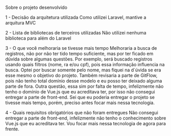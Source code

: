 Sobre o projeto desenvolvido

1 - Decisão da arquitetura utilizada
Como utilizei Laravel, mantive a arquitura MVC

2 - Lista de bibliotecas de terceiros utilizadas
Não utilizei nenhuma biblioteca para além do Laravel

3 - O que você melhoraria se tivesse mais tempo
Melhoraria a busca de registros, não por não ter tido tempo suficiente, mas por ter ficado em dúvida sobre algumas questões. Por exemplo, será buscado registros usando quais filtros (nome, ra e/ou cpf), pois essa informação influencia na busca. Optei por buscar somente pelo nome, mas fiquei na d´úvida se era esse mesmo o objetivo do projeto. Também revisaria a parte de GitFlow, pois não tenho total domínio desse modelo e eu posso ter deixado alguma parte de fora. Outra questão, essa sim por falta de tempo, infelizmente não tenho o domínio de Vue.js que eu acreditava ter, por isso não consegui entregar a parte de front-end. Sei que eu poderia entregar o projeto se tivesse mais tempo, porém, preciso antes focar mais nessa tecnologia.

4 - Quais requisitos obrigatórios que não foram entregues
Não consegui entregar a parte de front-end, infelizmente não tenho o conhecimento sobre Vue.js que eu acreditava ter. Vou focar mais nessa tecnologia de agora para frente.
